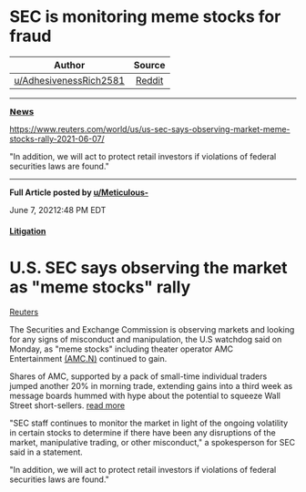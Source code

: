 SEC is monitoring meme stocks for fraud
=======================================

| Author       | Source       | 
| :-------------: |:-------------:|
|  [u/AdhesivenessRich2581](https://www.reddit.com/user/AdhesivenessRich2581/) | [Reddit](https://www.reddit.com/r/DDintoGME/comments/nufn54/sec_is_monitoring_meme_stocks_for_fraud/) | 

---

[𝗡𝗲𝘄𝘀](https://www.reddit.com/r/DDintoGME/search?q=flair_name%3A%22%F0%9D%97%A1%F0%9D%97%B2%F0%9D%98%84%F0%9D%98%80%22&restrict_sr=1)

<https://www.reuters.com/world/us/us-sec-says-observing-market-meme-stocks-rally-2021-06-07/>

"In addition, we will act to protect retail investors if violations of federal securities laws are found."

--- 

**Full Article posted by [u/Meticulous-](https://www.reddit.com/user/Meticulous-/)**

June 7, 20212:48 PM EDT

#### [Litigation](https://www.reuters.com/legal/litigation)

U.S. SEC says observing the market as "meme stocks" rally
=========================================================

[Reuters](https://www.reuters.com/authors/reuters/)

The Securities and Exchange Commission is observing markets and looking for any signs of misconduct and manipulation, the U.S watchdog said on Monday, as "meme stocks" including theater operator AMC Entertainment [(AMC.N)](https://www.reuters.com/companies/AMC.N) continued to gain.

Shares of AMC, supported by a pack of small-time individual traders jumped another 20% in morning trade, extending gains into a third week as message boards hummed with hype about the potential to squeeze Wall Street short-sellers. [read more](https://www.reuters.com/business/amc-jumps-19-funds-eye-bearish-bets-2021-06-07/)

"SEC staff continues to monitor the market in light of the ongoing volatility in certain stocks to determine if there have been any disruptions of the market, manipulative trading, or other misconduct," a spokesperson for SEC said in a statement.

"In addition, we will act to protect retail investors if violations of federal securities laws are found."

